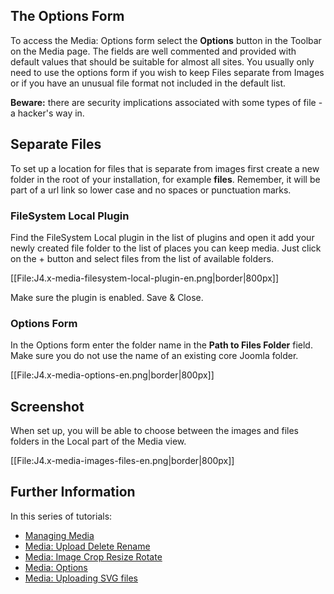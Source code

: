 <!-- Filename: J4.x:Media:_Options / Display title: Медиа-менеджер: Настройки -->

## The Options Form

To access the Media: Options form select the **Options** button in the
Toolbar on the Media page. The fields are well commented and provided
with default values that should be suitable for almost all sites. You
usually only need to use the options form if you wish to keep Files
separate from Images or if you have an unusual file format not included
in the default list.

**Beware:** there are security implications associated with some types
of file - a hacker's way in.

## Separate Files

To set up a location for files that is separate from images first create
a new folder in the root of your installation, for example **files**.
Remember, it will be part of a url link so lower case and no spaces or
punctuation marks.

### FileSystem Local Plugin

Find the FileSystem Local plugin in the list of plugins and open it add
your newly created file folder to the list of places you can keep media.
Just click on the + button and select files from the list of available
folders.

\[\[File:J4.x-media-filesystem-local-plugin-en.png\|border\|800px\]\]

Make sure the plugin is enabled. Save & Close.

### Options Form

In the Options form enter the folder name in the **Path to Files
Folder** field. Make sure you do not use the name of an existing core
Joomla folder.

\[\[File:J4.x-media-options-en.png\|border\|800px\]\]

## Screenshot

When set up, you will be able to choose between the images and files
folders in the Local part of the Media view.

\[\[File:J4.x-media-images-files-en.png\|border\|800px\]\]

## Further Information

In this series of tutorials:

- [Managing
  Media](https://docs.joomla.org/J4.x:Managing_Media "Special:MyLanguage/J4.x:Managing Media")
- [Media: Upload Delete
  Rename](https://docs.joomla.org/J4.x:Media:_Upload_Delete_Rename "Special:MyLanguage/J4.x:Media: Upload Delete Rename")
- [Media: Image Crop Resize
  Rotate](https://docs.joomla.org/J4.x:Media:_Image_Crop_Resize_Rotate "Special:MyLanguage/J4.x:Media: Image Crop Resize Rotate")
- [Media:
  Options](https://docs.joomla.org/J4.x:Media:_Options "Special:MyLanguage/J4.x:Media: Options")
- [Media: Uploading SVG
  files](https://docs.joomla.org/J4.x:Media:_Uploading_SVG_files "Special:MyLanguage/J4.x:Media: Uploading SVG files")
